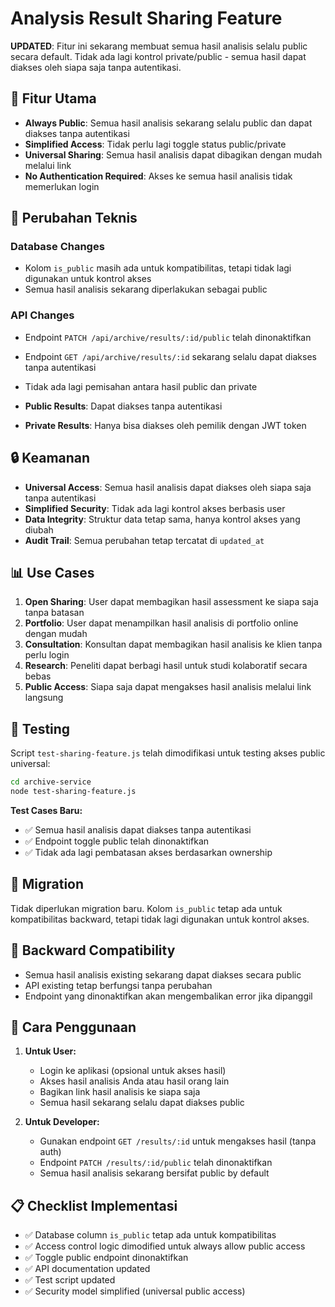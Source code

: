 # Analysis Result Sharing Feature

**UPDATED**: Fitur ini sekarang membuat semua hasil analisis selalu public secara default. Tidak ada lagi kontrol private/public - semua hasil dapat diakses oleh siapa saja tanpa autentikasi.

## 🎯 Fitur Utama

- **Always Public**: Semua hasil analisis sekarang selalu public dan dapat diakses tanpa autentikasi
- **Simplified Access**: Tidak perlu lagi toggle status public/private
- **Universal Sharing**: Semua hasil analisis dapat dibagikan dengan mudah melalui link
- **No Authentication Required**: Akses ke semua hasil analisis tidak memerlukan login

## 🔧 Perubahan Teknis

### Database Changes
- Kolom `is_public` masih ada untuk kompatibilitas, tetapi tidak lagi digunakan untuk kontrol akses
- Semua hasil analisis sekarang diperlakukan sebagai public

### API Changes
- Endpoint `PATCH /api/archive/results/:id/public` telah dinonaktifkan
- Endpoint `GET /api/archive/results/:id` sekarang selalu dapat diakses tanpa autentikasi
- Tidak ada lagi pemisahan antara hasil public dan private

- **Public Results**: Dapat diakses tanpa autentikasi
- **Private Results**: Hanya bisa diakses oleh pemilik dengan JWT token

## 🔒 Keamanan

- **Universal Access**: Semua hasil analisis dapat diakses oleh siapa saja tanpa autentikasi
- **Simplified Security**: Tidak ada lagi kontrol akses berbasis user
- **Data Integrity**: Struktur data tetap sama, hanya kontrol akses yang diubah
- **Audit Trail**: Semua perubahan tetap tercatat di `updated_at`

## 📊 Use Cases

1. **Open Sharing**: User dapat membagikan hasil assessment ke siapa saja tanpa batasan
2. **Portfolio**: User dapat menampilkan hasil analisis di portfolio online dengan mudah
3. **Consultation**: Konsultan dapat membagikan hasil analisis ke klien tanpa perlu login
4. **Research**: Peneliti dapat berbagi hasil untuk studi kolaboratif secara bebas
5. **Public Access**: Siapa saja dapat mengakses hasil analisis melalui link langsung

## 🧪 Testing

Script `test-sharing-feature.js` telah dimodifikasi untuk testing akses public universal:

```bash
cd archive-service
node test-sharing-feature.js
```

**Test Cases Baru:**
- ✅ Semua hasil analisis dapat diakses tanpa autentikasi
- ✅ Endpoint toggle public telah dinonaktifkan
- ✅ Tidak ada lagi pembatasan akses berdasarkan ownership

## 📝 Migration

Tidak diperlukan migration baru. Kolom `is_public` tetap ada untuk kompatibilitas backward, tetapi tidak lagi digunakan untuk kontrol akses.

## 🔄 Backward Compatibility

- Semua hasil analisis existing sekarang dapat diakses secara public
- API existing tetap berfungsi tanpa perubahan
- Endpoint yang dinonaktifkan akan mengembalikan error jika dipanggil

## 🚀 Cara Penggunaan

1. **Untuk User:**
   - Login ke aplikasi (opsional untuk akses hasil)
   - Akses hasil analisis Anda atau hasil orang lain
   - Bagikan link hasil analisis ke siapa saja
   - Semua hasil sekarang selalu dapat diakses public

2. **Untuk Developer:**
   - Gunakan endpoint `GET /results/:id` untuk mengakses hasil (tanpa auth)
   - Endpoint `PATCH /results/:id/public` telah dinonaktifkan
   - Semua hasil analisis sekarang bersifat public by default

## 📋 Checklist Implementasi

- ✅ Database column `is_public` tetap ada untuk kompatibilitas
- ✅ Access control logic dimodified untuk always allow public access
- ✅ Toggle public endpoint dinonaktifkan
- ✅ API documentation updated
- ✅ Test script updated
- ✅ Security model simplified (universal public access)
